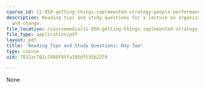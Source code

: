 ```yaml
---
course_id: 11-958-getting-things-implemented-strategy-people-performance-and-leadership-january-iap-2009
description: Reading tips and study questions for a lecture on organizational strategy
  and change.
file_location: /coursemedia/11-958-getting-things-implemented-strategy-people-performance-and-leadership-january-iap-2009/7812ac762c7480f45fa195df535b2279_questions2.pdf
file_type: application/pdf
layout: pdf
title: 'Reading Tips and Study Questions: Day Two'
type: course
uid: 7812ac762c7480f45fa195df535b2279

---
```

None